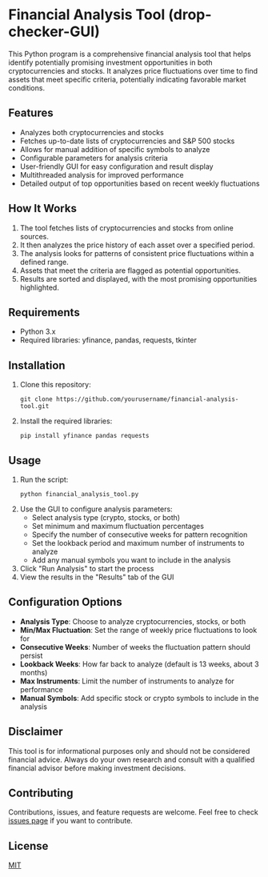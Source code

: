 # Financial Analysis Tool (drop-checker-GUI)

This Python program is a comprehensive financial analysis tool that helps identify potentially promising investment opportunities in both cryptocurrencies and stocks. It analyzes price fluctuations over time to find assets that meet specific criteria, potentially indicating favorable market conditions.

## Features

- Analyzes both cryptocurrencies and stocks
- Fetches up-to-date lists of cryptocurrencies and S&P 500 stocks
- Allows for manual addition of specific symbols to analyze
- Configurable parameters for analysis criteria
- User-friendly GUI for easy configuration and result display
- Multithreaded analysis for improved performance
- Detailed output of top opportunities based on recent weekly fluctuations

## How It Works

1. The tool fetches lists of cryptocurrencies and stocks from online sources.
2. It then analyzes the price history of each asset over a specified period.
3. The analysis looks for patterns of consistent price fluctuations within a defined range.
4. Assets that meet the criteria are flagged as potential opportunities.
5. Results are sorted and displayed, with the most promising opportunities highlighted.

## Requirements

- Python 3.x
- Required libraries: yfinance, pandas, requests, tkinter

## Installation

1. Clone this repository:
   ```
   git clone https://github.com/yourusername/financial-analysis-tool.git
   ```
2. Install the required libraries:
   ```
   pip install yfinance pandas requests
   ```

## Usage

1. Run the script:
   ```
   python financial_analysis_tool.py
   ```
2. Use the GUI to configure analysis parameters:
   - Select analysis type (crypto, stocks, or both)
   - Set minimum and maximum fluctuation percentages
   - Specify the number of consecutive weeks for pattern recognition
   - Set the lookback period and maximum number of instruments to analyze
   - Add any manual symbols you want to include in the analysis
3. Click "Run Analysis" to start the process
4. View the results in the "Results" tab of the GUI

## Configuration Options

- **Analysis Type**: Choose to analyze cryptocurrencies, stocks, or both
- **Min/Max Fluctuation**: Set the range of weekly price fluctuations to look for
- **Consecutive Weeks**: Number of weeks the fluctuation pattern should persist
- **Lookback Weeks**: How far back to analyze (default is 13 weeks, about 3 months)
- **Max Instruments**: Limit the number of instruments to analyze for performance
- **Manual Symbols**: Add specific stock or crypto symbols to include in the analysis

## Disclaimer

This tool is for informational purposes only and should not be considered financial advice. Always do your own research and consult with a qualified financial advisor before making investment decisions.

## Contributing

Contributions, issues, and feature requests are welcome. Feel free to check [issues page](https://github.com/yourusername/financial-analysis-tool/issues) if you want to contribute.

## License

[MIT](https://choosealicense.com/licenses/mit/)
